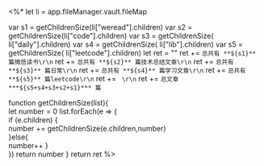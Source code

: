 <%*
let li = app.fileManager.vault.fileMap

var s1 = getChildrenSize(li["weread"].children)
var s2 = getChildrenSize(li["code"].children)
var s3 = getChildrenSize( li["daily"].children)
var s4 = getChildrenSize( li["lib"].children)
var s5 = getChildrenSize( li["leetcode"].children)
let ret = ""
ret += `总共有 **${s1}** 篇微信读书\r\n` 
ret += `总共有 **${s2}** 篇技术总结文章\r\n`
ret += `总共有 **${s3}** 篇日常\r\n`
ret += `总共有 **${s4}** 篇学习文章\r\n`
ret += `总共有 **${s5}** 篇leetcode\r\n`
ret += ` \r\n`
ret += `总文章 ***${s5+s4+s3+s2+s1}*** 篇`

function getChildrenSize(list){  
   let	number = 0
   list.forEach(e => {  
       if (e.children) {  
           number += getChildrenSize(e.children,number)  
       }else{       
			number++
       }  
   }) 
   return number 
}
return ret
%>
